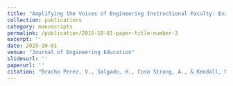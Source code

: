 ```yaml
---
title: "Amplifying the Voices of Engineering Instructional Faculty: Examining the Factors Influencing Agency Toward Impact at Hispanic-Serving Institutions (Under-Review) "
collection: publications
category: manuscripts
permalink: /publication/2015-10-01-paper-title-number-3
excerpt: ''
date: 2025-10-01
venue: "Journal of Engineering Education"
slidesurl: ''
paperurl: ''
citation: "Bracho Perez, V., Salgado, H., Coso Strong, A., & Kendall, M. R. (n.d.). (Under Review) Narratives of Educational Change: Amplifying the Agency and Voices of Engineering Instructional Faculty at Hispanic Serving Institutions. Journal of Engineering Education."
---
```


